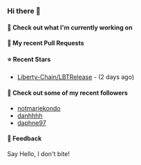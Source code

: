 ### Hi there 👋

#### 👷 Check out what I'm currently working on

#### 🔨 My recent Pull Requests


#### ⭐ Recent Stars

- [Liberty-Chain/LBTRelease](https://github.com/Liberty-Chain/LBTRelease) -  (2 days ago)

#### 👯 Check out some of my recent followers

- [notmariekondo](https://github.com/notmariekondo)
- [danhhhh](https://github.com/danhhhh)
- [daphne97](https://github.com/daphne97)

#### 💬 Feedback

Say Hello, I don't bite!
